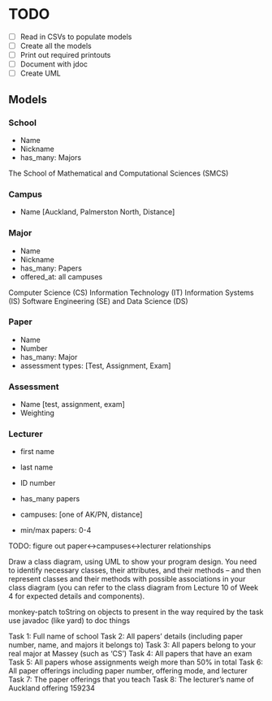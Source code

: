 # TODO
- [ ] Read in CSVs to populate models
- [ ] Create all the models
- [ ] Print out required printouts
- [ ] Document with jdoc
- [ ] Create UML

## Models

### School
- Name
- Nickname
- has_many: Majors

The School of Mathematical and Computational Sciences (SMCS)

### Campus
- Name [Auckland, Palmerston North, Distance]

### Major
- Name
- Nickname
- has_many: Papers
- offered_at: all campuses

Computer Science (CS)
Information Technology (IT)
Information Systems (IS)
Software Engineering (SE)
and Data Science (DS)

### Paper
- Name
- Number
- has_many: Major
- assessment types: [Test, Assignment, Exam]

### Assessment
- Name [test, assignment, exam]
- Weighting

### Lecturer
- first name
- last name
- ID number

- has_many papers
- campuses: [one of AK/PN, distance]
- min/max papers: 0-4

TODO: figure out paper<->campuses<->lecturer relationships

Draw a class diagram, using UML to show your program design. You need to identify necessary classes, their attributes, and their methods – and then represent classes and their methods with possible associations in your class diagram (you can refer to the class diagram from Lecture 10 of Week 4 for expected details and components).

monkey-patch toString on objects to present in the way required by the task
use javadoc (like yard) to doc things

Task 1: Full name of school
Task 2: All papers’ details (including paper number, name, and majors it belongs to) Task 3: All papers belong to your real major at Massey (such as ‘CS’)
Task 4: All papers that have an exam
Task 5: All papers whose assignments weigh more than 50% in total
Task 6: All paper offerings including paper number, offering mode, and lecturer Task 7: The paper offerings that you teach
Task 8: The lecturer’s name of Auckland offering 159234
